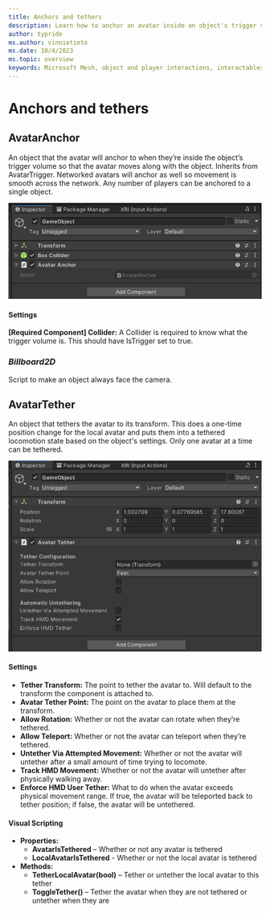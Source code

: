 ```yaml
---
title: Anchors and tethers
description: Learn how to anchor an avatar inside an object's trigger volume and tether an object to an avator's transform.
author: typride
ms.author: vinnietieto
ms.date: 10/4/2023
ms.topic: overview
keywords: Microsoft Mesh, object and player interactions, interactables, avatars, anchors, tethers, triggers, trigger volumes, grab, hold, throw
---
```


# Anchors and tethers

## AvatarAnchor

An object that the avatar will anchor to when they’re inside the object’s trigger volume so that the avatar moves along with the object. Inherits from AvatarTrigger. Networked avatars will anchor as well so movement is smooth across the network. Any number of players can be anchored to a single object.

![AvatarAnchor](../../../media/mesh-scripting/object-player-interactions/Picture4.png)

#### Settings

**[Required Component] Collider:** A Collider is required to know what the trigger volume is. This should have IsTrigger set to true.

### *Billboard2D*

Script to make an object always face the camera.

## AvatarTether

An object that tethers the avatar to its transform. This does a one-time position change for the local avatar and puts them into a tethered locomotion state based on the object's settings. Only one avatar at a time can be tethered.

![Avatar Tether Script](../../../media/mesh-scripting/object-player-interactions/Picture2.png)

#### Settings

- **Tether Transform:** The point to tether the avatar to. Will default to the transform the component is attached to.  
- **Avatar Tether Point:** The point on the avatar to place them at the transform.  
- **Allow Rotation:** Whether or not the avatar can rotate when they’re tethered.  
- **Allow Teleport:** Whether or not the avatar can teleport when they’re tethered.  
- **Untether Via Attempted Movement:** Whether or not the avatar will untether after a small amount of time trying to locomote.  
- **Track HMD Movement:** Whether or not the avatar will untether after physically walking away.  
- **Enforce HMD User Tether:** What to do when the avatar exceeds physical movement range. If true, the avatar will be teleported back to tether position; if false, the avatar will be untethered.  

#### Visual Scripting

- **Properties:** 
    - **AvatarIsTethered** – Whether or not any avatar is tethered  
    - **LocalAvatarIsTethered** - Whether or not the local avatar is tethered  
- **Methods:**
    - **TetherLocalAvatar(bool)** – Tether or untether the local avatar to this tether  
    - **ToggleTether()** – Tether the avatar when they are not tethered or untether when they are




